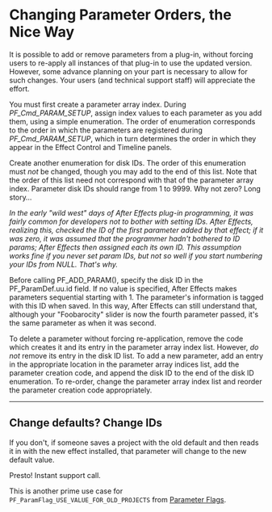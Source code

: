 # Changing Parameter Orders, the Nice Way

It is possible to add or remove parameters from a plug-in, without forcing users to re-apply all instances of that plug-in to use the updated version. However, some advance planning on your part is necessary to allow for such changes. Your users (and technical support staff) will appreciate the effort.

You must first create a parameter array index. During *PF_Cmd_PARAM_SETUP*, assign index values to each parameter as you add them, using a simple enumeration. The order of enumeration corresponds to the order in which the parameters are registered during *PF_Cmd_PARAM_SETUP*, which in turn determines the order in which they appear in the Effect Control and Timeline panels.

Create another enumeration for disk IDs. The order of this enumeration must *not* be changed, though you may add to the end of this list. Note that the order of this list need not correspond with that of the parameter array index. Parameter disk IDs should range from 1 to 9999. Why not zero? Long story…

*In the early "wild west" days of After Effects plug-in programming, it was fairly common for developers not to bother with setting IDs. After Effects, realizing this, checked the ID of the first parameter added by that effect; if it was zero, it was assumed that the programmer hadn't bothered to ID params; After Effects then assigned each its own ID. This assumption works fine if you never set param IDs, but not so well if you start numbering your IDs from NULL. That's why.*

Before calling PF_ADD_PARAM(), specify the disk ID in the PF_ParamDef.uu.id field. If no value is specified, After Effects makes parameters sequential starting with 1. The parameter's information is tagged with this ID when saved. In this way, After Effects can still understand that, although your "Foobarocity" slider is now the fourth parameter passed, it's the same parameter as when it was second.

To delete a parameter without forcing re-application, remove the code which creates it and its entry in the parameter array index list. However, *do not* remove its entry in the disk ID list. To add a new parameter, add an entry in the appropriate location in the parameter array indices list, add the parameter creation code, and append the disk ID to the end of the disk ID enumeration. To re-order, change the parameter array index list and reorder the parameter creation code appropriately.

---

## Change defaults? Change IDs

If you don't, if someone saves a project with the old default and then reads it in with the new effect installed, that parameter will change to the new default value.

Presto! Instant support call.

This is another prime use case for `PF_ParamFlag_USE_VALUE_FOR_OLD_PROJECTS` from [Parameter Flags](../effect-basics/PF_ParamDef.md#effect-basics-pf-paramdef-parameter-flags).
